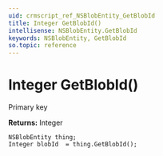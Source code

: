 ```yaml
---
uid: crmscript_ref_NSBlobEntity_GetBlobId
title: Integer GetBlobId()
intellisense: NSBlobEntity.GetBlobId
keywords: NSBlobEntity, GetBlobId
so.topic: reference
---
```


# Integer GetBlobId()

Primary key

**Returns:** Integer

```crmscript
NSBlobEntity thing;
Integer blobId  = thing.GetBlobId();
```

